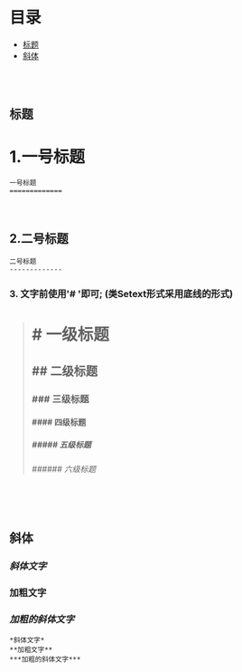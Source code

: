 # 目录
  - [标题](#title)
  - [斜体](#xieti)

<br/><br/>

## <span id = "title">**标题**</span>
  1.一号标题
  =============

  ```string
  一号标题
  =============
  ```
  </br>

  2.二号标题
  -------------

  ```string
  二号标题
  -------------
  ```
  ### 3. 文字前使用'# '即可; (类Setext形式采用底线的形式)
  > # # 一级标题
  > ## ## 二级标题
  > ### ### 三级标题 
  > #### #### 四级标题 
  > ##### ##### 五级标题 
  > ###### ###### 六级标题

  <br/><br/>

## <span id = "xieti">**斜体**</span>
### *斜体文字*
### **加粗文字**
### ***加粗的斜体文字***
```string
*斜体文字*
**加粗文字**
***加粗的斜体文字***
```
